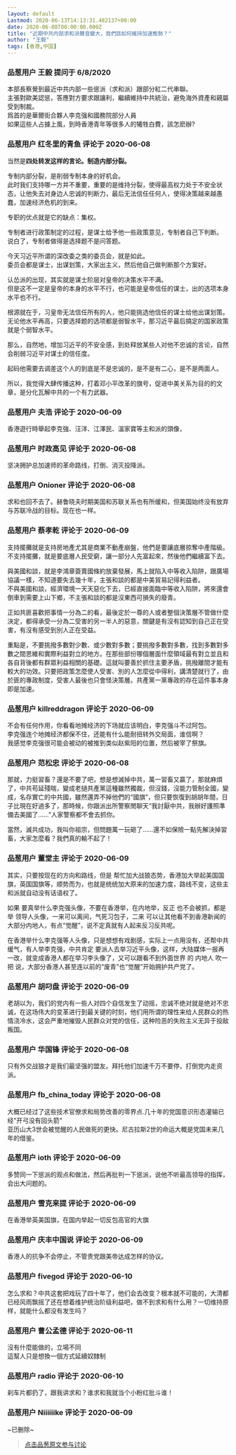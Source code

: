 ```yaml
---
layout: default
Lastmod: 2020-06-13T14:13:31.482137+00:00
date: 2020-06-08T00:00:00.000Z
title: "近期中共内部求和派聲音變大，我們該如何維持加速態勢？"
author: "王毅"
tags: [香港,中国]
---
```



### 品葱用户 **王毅** 提问于 6/8/2020
    
本部長察覺到最近中共内部一些慫派（求和派）跟部分紅二代串聯。  
主張對歐美認慫，答應對方要求跟讓利，繼續維持中共統治，避免海外資產和親屬受到制裁。  
爲首的是華爾街合夥人李克强和國務院部分人員  
如果這些人占據上風，到時香港青年等很多人的犧牲白費，該怎麽辦?
    
                

### 品葱用户 **红冬里的青鱼** 评论于 2020-06-08
        
当然是**四处转发这样的言论。制造内部分裂。**  
  
专制内部分裂，是削弱专制本身的好机会。  
此时我们支持哪一方并不重要，重要的是维持分裂，使得最高权力处于不安全状态，让他失去对身边人忠诚的判断力，最后无法信任任何人，使得决策越来越愚蠢，加速经济危机的到来。  
  
专职的优点就是它的缺点：集权。  
  
专制者进行政策制定的过程，是谋士给予他一些政策意见，专制者自己下判断。  
说白了，专制者做得是选择题不是问答题。  
  
今天习近平所谓的深改委之类的委员会，就是如此。  
委员会都是谋士，出谋划策，大家出主义，然后他自己做判断那个方案好。  
  
认怂派的出现，其实就是谋士阶层对皇帝的决策水平不满。  
但是这不一定是皇帝的本身的水平不行，也可能是皇帝信任的谋士，出的选项本身水平也不行。  
  
根源就在于，习皇帝无法信任所有的人，他只能挑选他信任的谋士给他出谋划策。  
无论他水平再高，只要选择题的选项都是弱智水平，那习近平最后搞定的国家政策就是个弱智水平。  
  
那么，自然地，增加习近平的不安全感，到处释放某些人对他不忠诚的言论，自然会削弱习近平对谋士的信任度。  
  
起码他需要去调差这个人的到底是不是忠诚的，是不是有二心，是不是两面人。  
  
所以，我觉得大肆传播这种，打着邓小平改革的旗号，促进中美关系为目的的文章，是分化瓦解中共的一个有力武器。
        
                

### 品葱用户 **夫浩** 评论于 2020-06-09
        
香港遊行時舉起李克強、汪洋、江澤民、溫家寶等主和派的頭像，
        
                

### 品葱用户 **时政高见** 评论于 2020-06-08
        
坚决拥护总加速师的革命路线，打倒、消灭投降派。
        
                

### 品葱用户 **Onioner** 评论于 2020-06-08
        
求和也回不去了。赫鲁晓夫时期美国和苏联关系也有所缓和，但美国始终没有放弃与苏联冷战的目标。现在也一样。
        
                

### 品葱用户 **蔡孝乾** 评论于 2020-06-09
        
支持擺攤就是支持房地產尤其是商業不動產崩盤，他們是要讓底層掠奪中產階級。  
不支持擺攤，就是要底層人民受窮，讓一部分人先富起來，然後他們繼續富下去。  
  
與美國和談，就是李鴻章簽賣國條約放棄發展，馬上就陷入中等收入陷阱，跟廣場協議一樣，不知道要失去幾十年，主張和談的都是中美貿易記得利益者。  
不與美國和談，經濟環境一天天惡化下去，已經直接面臨中等收入陷阱，將來還會倒車到需要上山下鄉，不主張和談的都是沒東西可損失的廢青。  
  
正如共匪喜歡把事情一分為二的看，最後定於一尊的人或者整個決策層不管做什麼決定，都得承受一分為二受害的另一半人的惡意，關鍵是有沒有認知到自己正在受害，有沒有感受到別人正在受益。  
  
重點是，不要挑撥多數對少數、或少數對多數；要挑撥多數對多數，找到多數對多數之間思維和實際利益對立的地方。在那些部份哪個層面什麼領域最有對立並且和各自背後都有群眾利益相關的基礎。這就叫要善於抓住主要矛盾，挑撥離間才能有較大的功效。只要把政策怎麼使人受害、別的人怎麼從中得利，講清楚就行了，由於匪的專政制度，受害人最後也只會怪決策層。共產黨一黨專政的存在這件事本身即是加速。
        
                

### 品葱用户 **killreddragon** 评论于 2020-06-09
        
不会有任何作用，你看看地摊经济的下场就应该明白，李克强斗不过阿包。  
李克强连个地摊经济都保不住，还能有什么能耐扭转外交局面，谁信啊？  
我感觉李克强很可能会被动的被推到类似赵紫阳的位置，然后被宰了祭旗。
        
                

### 品葱用户 **范松忠** 评论于 2020-06-08
        
那就，力挺習畜？還是不要了吧，想是想滅掉中共，萬一習畜又贏了，那就麻煩了，中共苟延殘喘，變成老撾共產黨這種雖然獨裁，但沒錢，沒能力管制全國，變成，名存實亡的中共國，雖然還弄不掉他們的“國旗”，但只要恢復到胡胡年間，日子比現在好過多了，那時候，你跟派出所警察閒聊天“我討厭中共，我辦好護照準備去美國了……”人家警察都不會去抓你。  
  
當然，滅共成功，我叫你祖宗，但問題萬一玩砸了……還不如保險一點先解決掉習畜，大家怎麼看？我們真的輸不起了！
        
                

### 品葱用户 **董堂主** 评论于 2020-06-09
        
其实，只要按现在的方向和路线，但是 帮忙加大战狼态势，香港加大举起美国国旗，英国国旗等，顺势而为，也就是统统加大原来的加速力度，路线不变，这些主和派就自动没有话语权了。  
  
如果 要真举什么李克强头像，不要在香港举，在内地举，反正 也不会被抓，都是举 领导人头像，一来可以离间，气死习包子，二来 可以让其他看不到香港新闻的大部分内地人，有点“觉醒”，说不定真就有人起来反习反共呢。  
  
在香港举什么李克强等人头像，只是想想有戏剧感，实际上一点用没有，还帮中共缓气，有人举李克强，中共肯定 要派人去举习近平头像，这样，大陆媒体一报再一改，就变成香港人都在举习李头像了，又可以跟看不到外面世界 的 内地人 吹一把 说，大部分香港人甚至连以前的“废青”也“觉醒”开始拥护共产党了。
        
                

### 品葱用户 **胡叼盘** 评论于 2020-06-09
        
老胡以为，我们的党内有一些人对四个自信发生了动摇，忠诚不绝对就是绝对不忠诚，在这场伟大的变革进行到最关键的时刻，他们用所谓的理性来给人民群众的热情浇冷水，这会严重地摧毁人民群众对党的信任，这种险恶的失败主义无异于投敌叛国。
        
                

### 品葱用户 **华国锋** 评论于 2020-06-08
        
只有外交战狼才是我们最坚强的盟友。拜托他们加速千万不要停，打倒党内走资派。
        
                

### 品葱用户 **fb_china_today** 评论于 2020-06-08
        
大概已经过了这些技术官僚求和局势改善的零界点.几十年的党国意识形态灌输已经"开弓没有回头箭"  
亚历山大3世会被觉醒的人民做死的更快。尼古拉斯2世的命运大概是党国未来几年的借鉴。
        
                

### 品葱用户 **ioth** 评论于 2020-06-09
        
多赞同一下慫派的观点和做法，然后再批判一下慫派，说他不听最高领导的指挥，会出大问题的。
        
                

### 品葱用户 **雪克来提** 评论于 2020-06-09
        
在香港举英美国旗，在国内举起一切反包高官的大旗
        
                

### 品葱用户 **庆丰中国说** 评论于 2020-06-09
        
香港人的抗争不会停止，不管贵党跟美帝达成怎样的协议。
        
                

### 品葱用户 **fivegod** 评论于 2020-06-10
        
怎么求和？中共这套把戏玩了四十年了，他们会去改变？根本就不可能的，大清都已经风雨飘摇了还在想着维护统治阶级利益吧，做不到求和有什么用？一切维持原样，就能什么都没有发生吗？
        
                

### 品葱用户 **曹公孟德** 评论于 2020-06-11
        
沒有什麼能做的，立場不同  
這幫人只是想換一個方式延續奴隸制
        
                

### 品葱用户 **radio** 评论于 2020-06-10
        
刹车片都扔了，跟我讲求和？谁求和我就当个小粉红批斗谁！
        
                

### 品葱用户 **Niiiiiike** 评论于 2020-06-09
        
~已删除~
        
                





> [点击品葱原文参与讨论](https://pincong.rocks/question/26993?warning)


